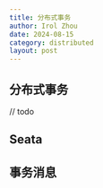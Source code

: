 ```yaml
---
title: 分布式事务
author: Irol Zhou
date: 2024-08-15
category: distributed
layout: post
---
```


## 分布式事务

// todo

## Seata



## 事务消息